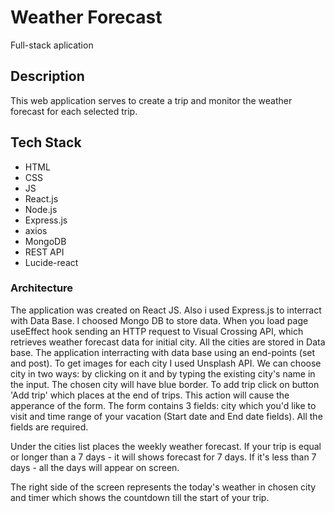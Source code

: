 # Weather Forecast

Full-stack aplication

## Description

This web application serves to create a trip and monitor the weather forecast for each selected trip.

## Tech Stack

- HTML
- CSS
- JS
- React.js
- Node.js
- Express.js
- axios
- MongoDB
- REST API
- Lucide-react

### Architecture
The application was created on React JS. Also i used Express.js to interract with Data Base. I choosed Mongo DB to store data.
When you load page useEffect hook sending an HTTP request to Visual Crossing API, which retrieves weather forecast data for initial city. All the cities are stored in Data base. The application interracting with data base using an end-points (set and post). 
To get images for each city I used Unsplash API. 
We can choose city in two ways: by clicking on it and by typing the existing city's name in the input. The chosen city will have blue border.
To add trip click on button 'Add trip' which places at the end of trips. This action will cause the apperance of the form. The form contains 3 fields: city which you'd like to visit and time range of your vacation (Start date and End date fields). All the fields 
are required.

Under the cities list places the weekly weather forecast. If your trip is equal or longer than a 7 days - it will shows forecast for 
7 days. If it's less than 7 days - all the days will appear on screen.

The right side of the screen represents the today's weather in chosen city and timer which shows the countdown till the start of your 
trip.
